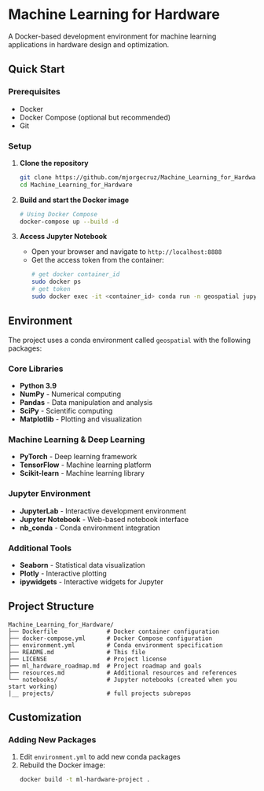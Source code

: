 # Machine Learning for Hardware

A Docker-based development environment for machine learning applications in hardware design and optimization.

## Quick Start

### Prerequisites
- Docker
- Docker Compose (optional but recommended)
- Git

### Setup

1. **Clone the repository**
   ```bash
   git clone https://github.com/mjorgecruz/Machine_Learning_for_Hardware.git
   cd Machine_Learning_for_Hardware
   ```

2. **Build and start the Docker image**
   ```bash
   # Using Docker Compose
   docker-compose up --build -d
   ```

4. **Access Jupyter Notebook**
   - Open your browser and navigate to `http://localhost:8888`
   - Get the access token from the container:
     ```bash
     # get docker container_id
     sudo docker ps
     # get token
     sudo docker exec -it <container_id> conda run -n geospatial jupyter notebook list
     ```

## Environment

The project uses a conda environment called `geospatial` with the following packages:

### Core Libraries
- **Python 3.9**
- **NumPy** - Numerical computing
- **Pandas** - Data manipulation and analysis
- **SciPy** - Scientific computing
- **Matplotlib** - Plotting and visualization

### Machine Learning & Deep Learning
- **PyTorch** - Deep learning framework
- **TensorFlow** - Machine learning platform
- **Scikit-learn** - Machine learning library

### Jupyter Environment
- **JupyterLab** - Interactive development environment
- **Jupyter Notebook** - Web-based notebook interface
- **nb_conda** - Conda environment integration

### Additional Tools
- **Seaborn** - Statistical data visualization
- **Plotly** - Interactive plotting
- **ipywidgets** - Interactive widgets for Jupyter

## Project Structure

```
Machine_Learning_for_Hardware/
├── Dockerfile              # Docker container configuration
├── docker-compose.yml      # Docker Compose configuration
├── environment.yml         # Conda environment specification
├── README.md               # This file
├── LICENSE                 # Project license
├── ml_hardware_roadmap.md  # Project roadmap and goals
├── resources.md            # Additional resources and references
└── notebooks/              # Jupyter notebooks (created when you start working)
|__ projects/               # full projects subrepos
```

## Customization

### Adding New Packages
1. Edit `environment.yml` to add new conda packages
2. Rebuild the Docker image:
   ```bash
   docker build -t ml-hardware-project .
   ```



